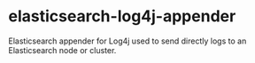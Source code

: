 # elasticsearch-log4j-appender
Elasticsearch appender for Log4j used to send directly logs to an Elasticsearch node or cluster.
